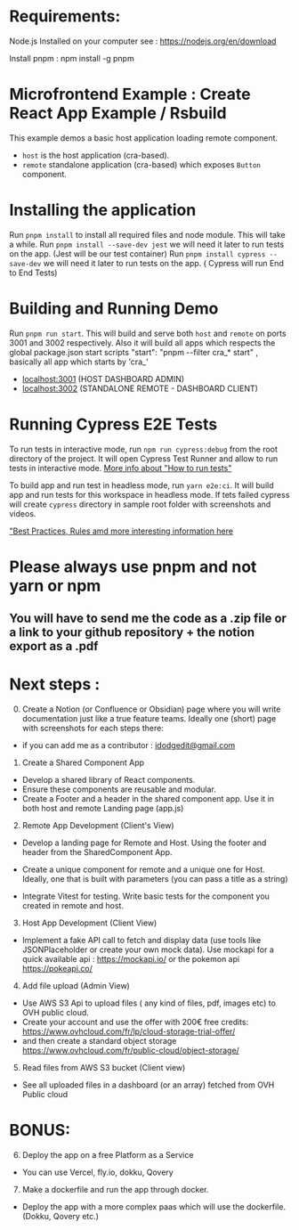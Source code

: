 # Requirements:

Node.js Installed on your computer see : https://nodejs.org/en/download

Install pnpm : npm install -g pnpm


# Microfrontend Example :  Create React App Example / Rsbuild

This example demos a basic host application loading remote component.

- `host` is the host application (cra-based).
- `remote` standalone application (cra-based) which exposes `Button` component.

# Installing the application

Run `pnpm install` to install all required files and node module. This will take a while.
Run `pnpm install --save-dev jest` we will need it later to run tests on the app. (Jest will be our test container)
Run `pnpm install cypress --save-dev` we will need it later to run tests on the app. ( Cypress will run End to End Tests)



# Building and Running Demo 
Run `pnpm run start`. This will build and serve both `host` and `remote` on ports 3001 and 3002 respectively.
Also it will build all apps which respects the global package.json start scripts   "start": "pnpm --filter cra_* start" , basically all app which starts by 'cra_'


- [localhost:3001](http://localhost:3000/) (HOST DASHBOARD ADMIN)
- [localhost:3002](http://localhost:3002/) (STANDALONE REMOTE -  DASHBOARD CLIENT)

# Running Cypress E2E Tests

To run tests in interactive mode, run `npm run cypress:debug` from the root directory of the project. It will open Cypress Test Runner and allow to run tests in interactive mode. [More info about "How to run tests"](../../cypress/README.md#how-to-run-tests)

To build app and run test in headless mode, run `yarn e2e:ci`. It will build app and run tests for this workspace in headless mode. If tets failed cypress will create `cypress` directory in sample root folder with screenshots and videos.

["Best Practices, Rules amd more interesting information here](../../cypress/README.md)

# Please always use pnpm and not yarn or npm

## You will have to send me the code as a .zip file or a link to your github repository + the notion export as a .pdf

# Next steps :
0) Create a Notion (or Confluence or Obsidian) page where you will write documentation just like a true feature teams. Ideally one (short) page with screenshots for each steps there:
* if you can add me as a contributor : idodgedit@gmail.com

1) Create a Shared Component App

* Develop a shared library of React components.
* Ensure these components are reusable and modular.
* Create a Footer and a header in the shared component app. Use it in both host and remote Landing page (app.js)

2) Remote App Development (Client's View)

* Develop a landing page for Remote and Host. Using the footer and header  from the SharedComponent App.
* Create a unique component for remote and a unique one for Host. Ideally, one that is built with parameters (you can pass a title as a string)

* Integrate Vitest for testing. Write basic tests for the component you created in remote and host.

3) Host App Development (Client View)

* Implement a fake API call to fetch and display data (use tools like JSONPlaceholder or create your own mock data).
Use mockapi for a quick available api : https://mockapi.io/  or the pokemon api https://pokeapi.co/


4) Add file upload (Admin View)
* Use AWS S3 Api to upload files ( any kind of files, pdf, images etc) to OVH public cloud.
* Create your account and use the offer with 200€ free credits:
https://www.ovhcloud.com/fr/lp/cloud-storage-trial-offer/ 
* and then create a standard object storage https://www.ovhcloud.com/fr/public-cloud/object-storage/

5) Read files from AWS S3 bucket (Client view)
* See all uploaded files in a dashboard (or an array) fetched from OVH Public cloud

# BONUS:
6) Deploy the app on a free Platform as a Service
* You can use Vercel, fly.io, dokku, Qovery

7) Make a dockerfile and run the app through docker.
* Deploy the app with a more complex paas which will use the dockerfile. (Dokku, Qovery etc.)
